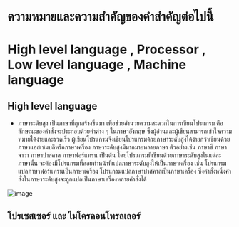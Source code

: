 # ความหมายและความสำคัญของคำสำคัญต่อไปนี้
# High level language , Processor , Low level language , Machine language
## High level language
- ภาษาระดับสูง เป็นภาษาที่ถูกสร้างขึ้นมา เพื่อช่วยอำนวยความสะดวกในการเขียนโปรแกรม คือลักษณะของคำสั่งจะประกอบด้วยคำต่าง ๆ ในภาษาอังกฤษ ซึ่งผู้อ่านและผู้เขียนสามารถเข้าใจความหมายได้ง่ายและรวดเร็ว ผู้เขียนโปรแกรมจึงเขียนโปรแกรมด้วยภาษาระดับสูงได้ง่ายกว่าเขียนด้วยภาษาแอสเซมบลีหรือภาษาเครื่อง ภาษาระดับสูงมีมากมายหลายภาษา ตัวอย่างเช่น ภาษาซี ภาษาจาวา ภาษาปาสคาล ภาษาฟอร์แทรน เป็นต้น โดยโปรแกรมที่เขียนด้วยภาษาระดับสูงในแต่ละภาษานั้น จะต้องมีโปรแกรมที่คอยทำหน้าที่แปลภาษาระดับสูงให้เป็นภาษาเครื่อง เช่น โปรแกรมแปลภาษาฟอร์แทรนเป็นภาษาเครื่อง โปรแกรมแปลภาษาปาสคาลเป็นภาษาเครื่อง ซึ่งคำสั่งหนึ่งคำสั่งในภาษาระดับสูงจะถูกแปลเป็นภาษาเครื่องหลายคำสั่งได้ 

![image](https://user-images.githubusercontent.com/98943400/161010380-fde5e6a1-e983-42f0-83ad-7959cebaeaed.png)

## โปรเซสเซอร์ และ ไมโครคอนโทรลเลอร์


